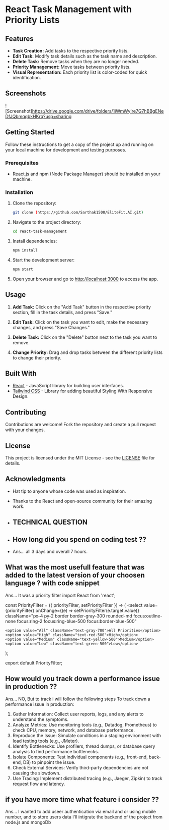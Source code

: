 # React Task Management with Priority Lists

## Features

- **Task Creation:** Add tasks to the respective priority lists.
- **Edit Task:** Modify task details such as the task name and description.
- **Delete Task:** Remove tasks when they are no longer needed.
- **Priority Management:** Move tasks between priority lists.
- **Visual Representation:** Each priority list is color-coded for quick identification.

## Screenshots

![Screenshot]https://drive.google.com/drive/folders/1iWmWyIre7G7hBBgENeDfJQbmqqbkHKrq?usp=sharing

## Getting Started

Follow these instructions to get a copy of the project up and running on your local machine for development and testing purposes.

### Prerequisites

- React.js and npm (Node Package Manager) should be installed on your machine.

### Installation


1. Clone the repository:

   ```bash
   git clone (https://github.com/Sarthak1500/EliteFit.AI.git)
   ```


2. Navigate to the project directory:

   ```bash
   cd react-task-management
   ```


3. Install dependencies:

   ```bash
   npm install
   ```


4. Start the development server:

   ```bash
   npm start
   ```


5. Open your browser and go to [http://localhost:3000](http://localhost:3000) to access the app.


## Usage

1. **Add Task:** Click on the "Add Task" button in the respective priority section, fill in the task details, and press "Save."

2. **Edit Task:** Click on the task you want to edit, make the necessary changes, and press "Save Changes."

3. **Delete Task:** Click on the "Delete" button next to the task you want to remove.

4. **Change Priority:** Drag and drop tasks between the different priority lists to change their priority.


## Built With

- [React](https://reactjs.org/) - JavaScript library for building user interfaces.
- [Tailwind CSS](https://tailwindcss.com/) - Library for adding beautiful Styling With Responsive Design.


## Contributing

Contributions are welcome! Fork the repository and create a pull request with your changes.


## License

This project is licensed under the MIT License - see the [LICENSE](LICENSE) file for details.


## Acknowledgments

- Hat tip to anyone whose code was used as inspiration.
- Thanks to the React and open-source community for their amazing work.

- ## TECHNICAL QUESTION

- ## How long did you spend on coding  test ??
- Ans... all 3 days and overall 7 hours.


## What was the most usefull feature that was added to the latest version of your choosen language ? with code snippet
Ans... It was a priority filter 
import React from 'react';

const PriorityFilter = ({ priorityFilter, setPriorityFilter }) => (
  <select
    value={priorityFilter}
    onChange={(e) => setPriorityFilter(e.target.value)}
    className="px-4 py-2 border border-gray-300 rounded-md focus:outline-none focus:ring-2 focus:ring-blue-500 focus:border-blue-500"
  >
    <option value="All" className="text-gray-700">All Priorities</option>
    <option value="High" className="text-red-500">High</option>
    <option value="Medium" className="text-yellow-500">Medium</option>
    <option value="Low" className="text-green-500">Low</option>
  </select>
);

export default PriorityFilter;
## How would you track down a performance issue in production ??
Ans... NO, But to track i will follow the following steps
To track down a performance issue in production:

1. Gather Information: Collect user reports, logs, and any alerts to understand the symptoms.
2. Analyze Metrics: Use monitoring tools (e.g., Datadog, Prometheus) to check CPU, memory, network, and database performance.
3. Reproduce the Issue: Simulate conditions in a staging environment with load testing tools (e.g., JMeter).
4. Identify Bottlenecks: Use profilers, thread dumps, or database query analysis to find performance bottlenecks.
5. Isolate Components: Test individual components (e.g., front-end, back-end, DB) to pinpoint the issue.
6. Check External Services: Verify third-party dependencies are not causing the slowdown.
7. Use Tracing: Implement distributed tracing (e.g., Jaeger, Zipkin) to track request flow and latency.


## if you have more time what feature i consider ??
Ans... I wanted to add useer authentication via email and or using mobile number,
and to store users data I'll intigrate the backend of the project from node.js and mongoDb
